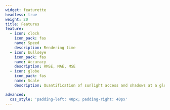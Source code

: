 ```yaml
---
widget: featurette
headless: true
weight: 20
title: Features
feature:
  - icon: clock
    icon_pack: fas
    name: Speed
    description: Rendering time
  - icon: bullseye
    icon_pack: fas
    name: Accuracy
    description: RMSE, MAE, MSE
  - icon: globe
    icon_pack: fas
    name: Scale
    description: Quantification of sunlight access and shadows at a global scale

advanced:
  css_style: 'padding-left: 40px; padding-right: 40px'
---
```

